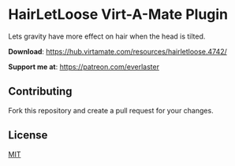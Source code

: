 # HairLetLoose Virt-A-Mate Plugin

Lets gravity have more effect on hair when the head is tilted.

**Download**: https://hub.virtamate.com/resources/hairletloose.4742/

**Support me at**: https://patreon.com/everlaster

## Contributing

Fork this repository and create a pull request for your changes.

## License

[MIT](LICENSE)
